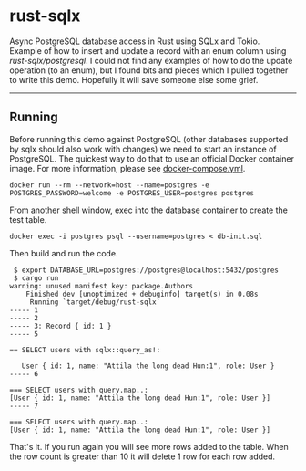 # rust-sqlx
Async PostgreSQL database access in Rust using SQLx and Tokio.<br>
Example of how to insert and update a record with an enum column using _rust-sqlx/postgresql_. I could not find any examples of how to do the update operation (to an enum), but I found bits and pieces which I pulled together to write this demo.  Hopefully it will save someone else some grief.

***
## Running
Before running this demo against PostgreSQL (other databases supported by sqlx should also work
with changes) we need to start an instance of PostgreSQL.  The quickest way to do that to use an
official Docker container image. For more information, please see [docker-compose.yml](https://turreta.com/blog/2019/09/09/docker-compose-yml-for-mysql/).

```
docker run --rm --network=host --name=postgres -e POSTGRES_PASSWORD=welcome -e POSTGRES_USER=postgres postgres
```

From another shell window, exec into the database container to create the test table.
```
docker exec -i postgres psql --username=postgres < db-init.sql
```
Then build and run the code.
```
 $ export DATABASE_URL=postgres://postgres@localhost:5432/postgres
 $ cargo run
warning: unused manifest key: package.Authors
    Finished dev [unoptimized + debuginfo] target(s) in 0.08s
     Running `target/debug/rust-sqlx`
----- 1
----- 2
----- 3: Record { id: 1 }
----- 5

== SELECT users with sqlx::query_as!:

   User { id: 1, name: "Attila the long dead Hun:1", role: User }
----- 6

=== SELECT users with query.map..:
[User { id: 1, name: "Attila the long dead Hun:1", role: User }]
----- 7

=== SELECT users with query.map..:
[User { id: 1, name: "Attila the long dead Hun:1", role: User }]
```

That's it.  If you run again you will see more rows added to the table. When the row count is
greater than 10 it will delete 1 row for each row added.
